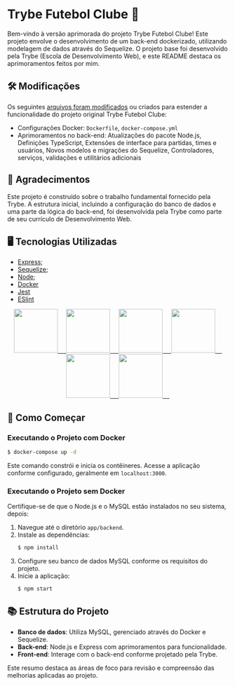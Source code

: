 # Trybe Futebol Clube 🚀

Bem-vindo à versão aprimorada do projeto Trybe Futebol Clube! Este projeto envolve o desenvolvimento de um back-end dockerizado, utilizando modelagem de dados através do Sequelize. O projeto base foi desenvolvido pela Trybe (Escola de Desenvolvimento Web), e este README destaca os aprimoramentos feitos por mim.

## 🛠 Modificações

Os seguintes [arquivos foram modificados](MODIFIED_FILES.md) ou criados para estender a funcionalidade do projeto original Trybe Futebol Clube:

- Configurações Docker: `Dockerfile`, `docker-compose.yml`
- Aprimoramentos no back-end: Atualizações do pacote Node.js, Definições TypeScript, Extensões de interface para partidas, times e usuários, Novos modelos e migrações do Sequelize, Controladores, serviços, validações e utilitários adicionais

## 🙏 Agradecimentos

Este projeto é construído sobre o trabalho fundamental fornecido pela Trybe. A estrutura inicial, incluindo a configuração do banco de dados e uma parte da lógica do back-end, foi desenvolvida pela Trybe como parte de seu currículo de Desenvolvimento Web.

## 🖥 Tecnologias Utilizadas

- [Express](https://expressjs.com/pt-br/);
- [Sequelize](https://sequelize.org/);
- [Node](https://nodejs.org/docs/latest/api/);
- [Docker](https://docs.docker.com/)
- [Jest](https://jestjs.io/docs/getting-started)
- [ESlint](https://eslint.org/docs/latest/)

<div align="center">
  <a href="https://expressjs.com/pt-br/">
    <img height="100" width="100" src="https://cdn.jsdelivr.net/gh/devicons/devicon@latest/icons/express/express-original.svg"/>
    &nbsp;&nbsp;&nbsp;
  </a>
  <a href="https://sequelize.org/">
    <img height="100" width="100" src="https://cdn.jsdelivr.net/gh/devicons/devicon@latest/icons/sequelize/sequelize-original.svg"/>
    &nbsp;&nbsp;&nbsp;
  </a>
  <a href="https://nodejs.org/docs/latest/api/">
    <img height="100" width="100" src="https://cdn.jsdelivr.net/gh/devicons/devicon@latest/icons/nodejs/nodejs-original-wordmark.svg"/>
    &nbsp;&nbsp;&nbsp;
  </a>
    <a href="https://docs.docker.com/">
    <img height="100" width="100" src="https://cdn.jsdelivr.net/gh/devicons/devicon@latest/icons/docker/docker-original.svg"/>
    &nbsp;&nbsp;&nbsp;
  </a>
  </a>
    <a href="https://jestjs.io/docs/getting-started">
    <img height="100" width="100" src="https://cdn.jsdelivr.net/gh/devicons/devicon@latest/icons/jest/jest-plain.svg"/>
    &nbsp;&nbsp;&nbsp;
  </a>
  </a>
    <a href="https://eslint.org/docs/latest/">
    <img height="100" width="100" src="https://cdn.jsdelivr.net/gh/devicons/devicon@latest/icons/eslint/eslint-original-wordmark.svg"/>
    &nbsp;&nbsp;&nbsp;
  </a>
  
</div>

## 🚀 Como Começar

### Executando o Projeto com Docker

```sh
$ docker-compose up -d
```

Este comando constrói e inicia os contêineres. Acesse a aplicação conforme configurado, geralmente em `localhost:3000`.

### Executando o Projeto sem Docker

Certifique-se de que o Node.js e o MySQL estão instalados no seu sistema, depois:

1. Navegue até o diretório `app/backend`.
2. Instale as dependências:
   ```sh
   $ npm install
   ```
3. Configure seu banco de dados MySQL conforme os requisitos do projeto.
4. Inicie a aplicação:
   ```sh
   $ npm start
   ```

## 📚 Estrutura do Projeto

- **Banco de dados**: Utiliza MySQL, gerenciado através do Docker e Sequelize.
- **Back-end**: Node.js e Express com aprimoramentos para funcionalidade.
- **Front-end**: Interage com o back-end conforme projetado pela Trybe.

Este resumo destaca as áreas de foco para revisão e compreensão das melhorias aplicadas ao projeto.
